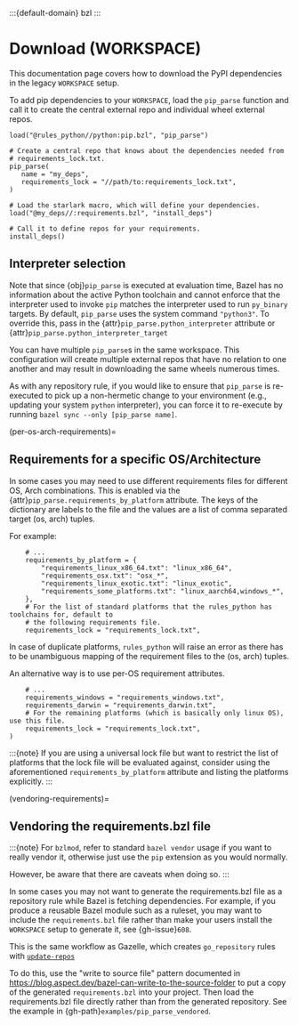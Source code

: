 :::{default-domain} bzl
:::

# Download (WORKSPACE)

This documentation page covers how to download the PyPI dependencies in the legacy `WORKSPACE` setup.

To add pip dependencies to your `WORKSPACE`, load the `pip_parse` function and
call it to create the central external repo and individual wheel external repos.

```starlark
load("@rules_python//python:pip.bzl", "pip_parse")

# Create a central repo that knows about the dependencies needed from
# requirements_lock.txt.
pip_parse(
   name = "my_deps",
   requirements_lock = "//path/to:requirements_lock.txt",
)

# Load the starlark macro, which will define your dependencies.
load("@my_deps//:requirements.bzl", "install_deps")

# Call it to define repos for your requirements.
install_deps()
```

## Interpreter selection

Note that since {obj}`pip_parse` is executed at evaluation time, Bazel has no information about
the active Python toolchain and cannot enforce that the interpreter used to invoke `pip` matches
the interpreter used to run `py_binary` targets. By default, `pip_parse` uses the system command
`"python3"`. To override this, pass in the {attr}`pip_parse.python_interpreter` attribute or
{attr}`pip_parse.python_interpreter_target`

You can have multiple `pip_parse`s in the same workspace. This configuration will create multiple
external repos that have no relation to one another and may result in downloading the same wheels
numerous times.

As with any repository rule, if you would like to ensure that `pip_parse` is
re-executed to pick up a non-hermetic change to your environment (e.g., updating
your system `python` interpreter), you can force it to re-execute by running
`bazel sync --only [pip_parse name]`.

(per-os-arch-requirements)=
## Requirements for a specific OS/Architecture

In some cases you may need to use different requirements files for different OS, Arch combinations. This is enabled via the {attr}`pip_parse.requirements_by_platform` attribute. The keys of the dictionary are labels to the file and the values are a list of comma separated target (os, arch) tuples.

For example:
```starlark
    # ...
    requirements_by_platform = {
        "requirements_linux_x86_64.txt": "linux_x86_64",
        "requirements_osx.txt": "osx_*",
        "requirements_linux_exotic.txt": "linux_exotic",
        "requirements_some_platforms.txt": "linux_aarch64,windows_*",
    },
    # For the list of standard platforms that the rules_python has toolchains for, default to
    # the following requirements file.
    requirements_lock = "requirements_lock.txt",
```

In case of duplicate platforms, `rules_python` will raise an error as there has
to be unambiguous mapping of the requirement files to the (os, arch) tuples.

An alternative way is to use per-OS requirement attributes.
```starlark
    # ...
    requirements_windows = "requirements_windows.txt",
    requirements_darwin = "requirements_darwin.txt",
    # For the remaining platforms (which is basically only linux OS), use this file.
    requirements_lock = "requirements_lock.txt",
)
```

:::{note}
If you are using a universal lock file but want to restrict the list of platforms that
the lock file will be evaluated against, consider using the aforementioned
`requirements_by_platform` attribute and listing the platforms explicitly.
:::

(vendoring-requirements)=
## Vendoring the requirements.bzl file

:::{note}
For `bzlmod`, refer to standard `bazel vendor` usage if you want to really vendor it, otherwise
just use the `pip` extension as you would normally.

However, be aware that there are caveats when doing so.
:::

In some cases you may not want to generate the requirements.bzl file as a repository rule
while Bazel is fetching dependencies. For example, if you produce a reusable Bazel module
such as a ruleset, you may want to include the `requirements.bzl` file rather than make your users
install the `WORKSPACE` setup to generate it, see {gh-issue}`608`.

This is the same workflow as Gazelle, which creates `go_repository` rules with
[`update-repos`](https://github.com/bazelbuild/bazel-gazelle#update-repos)

To do this, use the "write to source file" pattern documented in
<https://blog.aspect.dev/bazel-can-write-to-the-source-folder>
to put a copy of the generated `requirements.bzl` into your project.
Then load the requirements.bzl file directly rather than from the generated repository.
See the example in {gh-path}`examples/pip_parse_vendored`.
